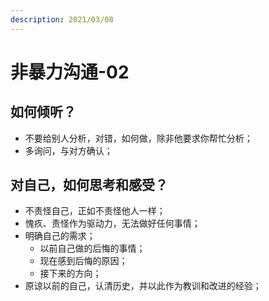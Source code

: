 ```yaml
---
description: 2021/03/08
---
```


# 非暴力沟通-02

## 如何倾听？

* 不要给别人分析，对错，如何做，除非他要求你帮忙分析；
* 多询问，与对方确认；

## 对自己，如何思考和感受？

* 不责怪自己，正如不责怪他人一样；
* 愧疚、责怪作为驱动力，无法做好任何事情；
* 明确自己的需求；
  * 以前自己做的后悔的事情；
  * 现在感到后悔的原因；
  * 接下来的方向；
* 原谅以前的自己，认清历史，并以此作为教训和改进的经验；

